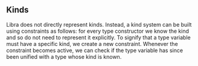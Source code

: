 ## Kinds

Libra does not directly represent kinds.
Instead, a kind system can be built using constraints as follows:
for every type constructor we know the kind and so do not need to represent it explicitly.
To signify that a type variable must have a specific kind, we create a new constraint.
Whenever the constraint becomes active, we can check if the type variable has since been unified with a type whose kind is known.
